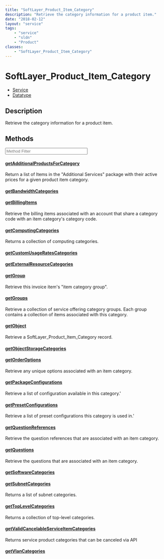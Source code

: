 ```yaml
---
title: "SoftLayer_Product_Item_Category"
description: "Retrieve the category information for a product item."
date: "2018-02-12"
layout: "service"
tags:
    - "service"
    - "sldn"
    - "Product"
classes:
    - "SoftLayer_Product_Item_Category"
---
```

# SoftLayer_Product_Item_Category
<div id='service-datatype'>
    <ul id='sldn-reference-tabs'>
    <li id='service'> <a href='/reference/services/SoftLayer_Product_Item_Category' >Service</a></li>    <li id='datatype'> <a href='/reference/datatypes/SoftLayer_Product_Item_Category' >Datatype</a></li>
    </ul>
</div>

## Description
Retrieve the category information for a product item.



        
<div id="properties" class="content service-content">

## Methods

<div class="view-filters">
    <div class="clearfix">
        <div class="search-input-box">
            <input placeholder="Method Filter" onkeyup="titleSearch(inputId='edit-combine', divId='method-div', elementClass='method-row')" 
                type="text" id="edit-combine" value="" size="30" maxlength="128" class="form-text">
        </div>
    </div>
</div>

<div id="method-div">

<div class="method-row">

#### [getAdditionalProductsForCategory](/reference/services/SoftLayer_Product_Item_Category/getAdditionalProductsForCategory)
Return a list of Items in the "Additional Services" package with their active prices for a given product item category.
</div>

<div class="method-row">

#### [getBandwidthCategories](/reference/services/SoftLayer_Product_Item_Category/getBandwidthCategories)

</div>

<div class="method-row">

#### [getBillingItems](/reference/services/SoftLayer_Product_Item_Category/getBillingItems)
Retrieve the billing items associated with an account that share a category code with an item category's category code.
</div>

<div class="method-row">

#### [getComputingCategories](/reference/services/SoftLayer_Product_Item_Category/getComputingCategories)
Returns a collection of computing categories.
</div>

<div class="method-row">

#### [getCustomUsageRatesCategories](/reference/services/SoftLayer_Product_Item_Category/getCustomUsageRatesCategories)

</div>

<div class="method-row">

#### [getExternalResourceCategories](/reference/services/SoftLayer_Product_Item_Category/getExternalResourceCategories)

</div>

<div class="method-row">

#### [getGroup](/reference/services/SoftLayer_Product_Item_Category/getGroup)
Retrieve this invoice item's "item category group". 
</div>

<div class="method-row">

#### [getGroups](/reference/services/SoftLayer_Product_Item_Category/getGroups)
Retrieve a collection of service offering category groups. Each group contains a collection of items associated with this category.
</div>

<div class="method-row">

#### [getObject](/reference/services/SoftLayer_Product_Item_Category/getObject)
Retrieve a SoftLayer_Product_Item_Category record.
</div>

<div class="method-row">

#### [getObjectStorageCategories](/reference/services/SoftLayer_Product_Item_Category/getObjectStorageCategories)

</div>

<div class="method-row">

#### [getOrderOptions](/reference/services/SoftLayer_Product_Item_Category/getOrderOptions)
Retrieve any unique options associated with an item category.
</div>

<div class="method-row">

#### [getPackageConfigurations](/reference/services/SoftLayer_Product_Item_Category/getPackageConfigurations)
Retrieve a list of configuration available in this category.'
</div>

<div class="method-row">

#### [getPresetConfigurations](/reference/services/SoftLayer_Product_Item_Category/getPresetConfigurations)
Retrieve a list of preset configurations this category is used in.'
</div>

<div class="method-row">

#### [getQuestionReferences](/reference/services/SoftLayer_Product_Item_Category/getQuestionReferences)
Retrieve the question references that are associated with an item category.
</div>

<div class="method-row">

#### [getQuestions](/reference/services/SoftLayer_Product_Item_Category/getQuestions)
Retrieve the questions that are associated with an item category.
</div>

<div class="method-row">

#### [getSoftwareCategories](/reference/services/SoftLayer_Product_Item_Category/getSoftwareCategories)

</div>

<div class="method-row">

#### [getSubnetCategories](/reference/services/SoftLayer_Product_Item_Category/getSubnetCategories)
Returns a list of subnet categories.
</div>

<div class="method-row">

#### [getTopLevelCategories](/reference/services/SoftLayer_Product_Item_Category/getTopLevelCategories)
Returns a collection of top-level categories.
</div>

<div class="method-row">

#### [getValidCancelableServiceItemCategories](/reference/services/SoftLayer_Product_Item_Category/getValidCancelableServiceItemCategories)
Returns service product categories that can be canceled via API
</div>

<div class="method-row">

#### [getVlanCategories](/reference/services/SoftLayer_Product_Item_Category/getVlanCategories)

</div>
</div>

</div>

